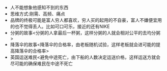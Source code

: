 - 人不能想象他感知不到的东西
- 思维方式:刚需、高频、痛点
- 品牌的终极可能是富人穷人都喜欢，穷人买的起用的不自豪，富人不嫌便宜用的也不觉得丢人。比如可口可乐，接近的还有NIKE
- 分粥的故事<分粥的人拿最后一杯粥，这样分粥的人就会相对公平的去均分粥>
- 降落伞的故事<降落伞的合格率，由老板随机试验，这样老板就会进可能的提高降落伞的合格率>
- 英国运送难民<避免中途死亡，由下船的人数决定运送价格，这样运送方就会尽可能的确保难民在中途不死亡